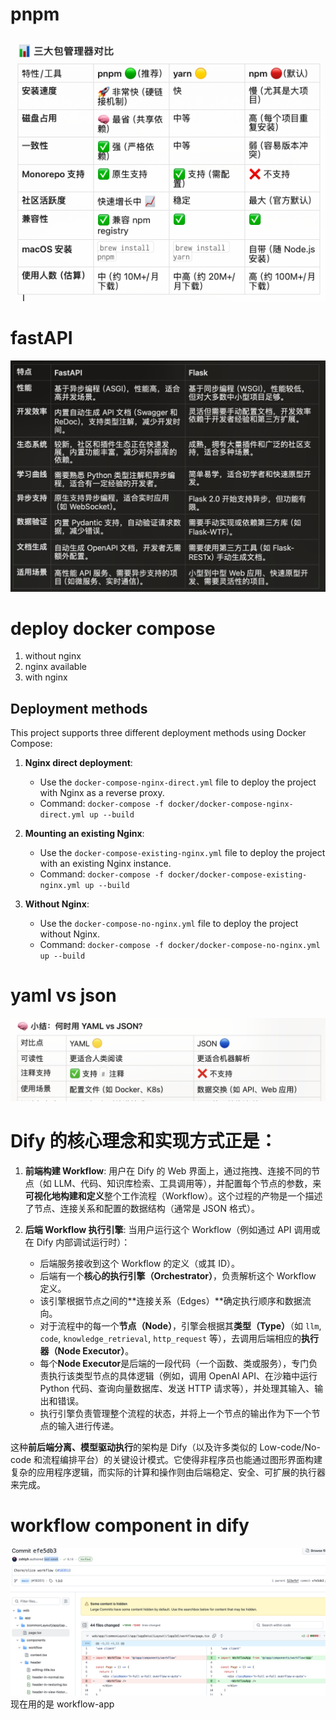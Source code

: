 # pnpm
![alt text](image.png)

# fastAPI
![](fastapi.png)

# deploy docker compose 
1. without nginx
2. nginx available
3. with nginx

## Deployment methods

This project supports three different deployment methods using Docker Compose:

1. **Nginx direct deployment**:
   - Use the `docker-compose-nginx-direct.yml` file to deploy the project with Nginx as a reverse proxy.
   - Command: `docker-compose -f docker/docker-compose-nginx-direct.yml up --build`

2. **Mounting an existing Nginx**:
   - Use the `docker-compose-existing-nginx.yml` file to deploy the project with an existing Nginx instance.
   - Command: `docker-compose -f docker/docker-compose-existing-nginx.yml up --build`

3. **Without Nginx**:
   - Use the `docker-compose-no-nginx.yml` file to deploy the project without Nginx.
   - Command: `docker-compose -f docker/docker-compose-no-nginx.yml up --build`



# yaml vs json
![alt text](image-1.png)



# Dify 的核心理念和实现方式**正是**：

1.  **前端构建 Workflow**: 用户在 Dify 的 Web 界面上，通过拖拽、连接不同的节点（如 LLM、代码、知识库检索、工具调用等），并配置每个节点的参数，来**可视化地构建和定义**整个工作流程（Workflow）。这个过程的产物是一个描述了节点、连接关系和配置的数据结构（通常是 JSON 格式）。

2.  **后端 Workflow 执行引擎**: 当用户运行这个 Workflow（例如通过 API 调用或在 Dify 内部调试运行时）：
    * 后端服务接收到这个 Workflow 的定义（或其 ID）。
    * 后端有一个**核心的执行引擎（Orchestrator）**，负责解析这个 Workflow 定义。
    * 该引擎根据节点之间的**连接关系（Edges）**确定执行顺序和数据流向。
    * 对于流程中的每一个**节点（Node）**，引擎会根据其**类型（Type）**（如 `llm`, `code`, `knowledge_retrieval`, `http_request` 等），去调用后端相应的**执行器（Node Executor）**。
    * 每个**Node Executor**是后端的一段代码（一个函数、类或服务），专门负责执行该类型节点的具体逻辑（例如，调用 OpenAI API、在沙箱中运行 Python 代码、查询向量数据库、发送 HTTP 请求等），并处理其输入、输出和错误。
    * 执行引擎负责管理整个流程的状态，并将上一个节点的输出作为下一个节点的输入进行传递。

这种**前后端分离、模型驱动执行**的架构是 Dify（以及许多类似的 Low-code/No-code 和流程编排平台）的关键设计模式。它使得非程序员也能通过图形界面构建复杂的应用程序逻辑，而实际的计算和操作则由后端稳定、安全、可扩展的执行器来完成。

# workflow component in dify
![alt text](image-2.png)
现在用的是 workflow-app
